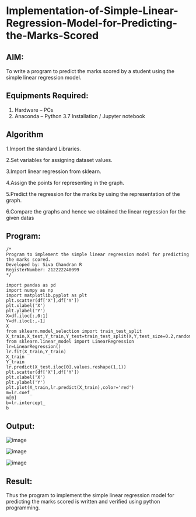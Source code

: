 # Implementation-of-Simple-Linear-Regression-Model-for-Predicting-the-Marks-Scored

## AIM:
To write a program to predict the marks scored by a student using the simple linear regression model.

## Equipments Required:
1. Hardware – PCs
2. Anaconda – Python 3.7 Installation / Jupyter notebook

## Algorithm
1.Import the standard Libraries.

2.Set variables for assigning dataset values.

3.Import linear regression from sklearn.

4.Assign the points for representing in the graph.

5.Predict the regression for the marks by using the representation of the graph.

6.Compare the graphs and hence we obtained the linear regression for the given datas


## Program:
```
/*
Program to implement the simple linear regression model for predicting the marks scored.
Developed by: Siva Chandran R
RegisterNumber: 212222240099
*/
```
```
import pandas as pd
import numpy as np
import matplotlib.pyplot as plt
plt.scatter(df['X'],df['Y'])
plt.xlabel('X')
plt.ylabel('Y')
X=df.iloc[:,0:1]
Y=df.iloc[:,-1]
X
from sklearn.model_selection import train_test_split
X_train,X_test,Y_train,Y_test=train_test_split(X,Y,test_size=0.2,random_state=0)
from sklearn.linear_model import LinearRegression
lr=LinearRegression()
lr.fit(X_train,Y_train)
X_train
Y_train
lr.predict(X_test.iloc[0].values.reshape(1,1))
plt.scatter(df['X'],df['Y'])
plt.xlabel('X')
plt.ylabel('Y')
plt.plot(X_train,lr.predict(X_train),color='red')
m=lr.coef_
m[0]
b=lr.intercept_
b
```
## Output:
![image](https://github.com/SivaChandranR07/Implementation-of-Simple-Linear-Regression-Model-for-Predicting-the-Marks-Scored/assets/113497395/c8a05c97-2f7a-4294-bf36-5f0a39636a3c)

![image](https://github.com/SivaChandranR07/Implementation-of-Simple-Linear-Regression-Model-for-Predicting-the-Marks-Scored/assets/113497395/f452df95-2920-47b6-b387-15b8732aea7b)

![image](https://github.com/SivaChandranR07/Implementation-of-Simple-Linear-Regression-Model-for-Predicting-the-Marks-Scored/assets/113497395/3ca65e0b-21a4-4bb9-a743-23fb8aa80b41)


## Result:
Thus the program to implement the simple linear regression model for predicting the marks scored is written and verified using python programming.
